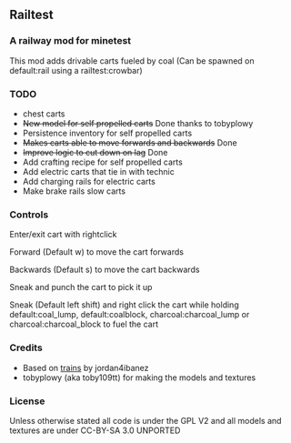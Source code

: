 ## Railtest

### A railway mod for minetest

This mod adds drivable carts fueled by coal (Can be spawned on default:rail using a railtest:crowbar)

### TODO

* chest carts
* ~~New model for self propelled carts~~ Done thanks to tobyplowy
* Persistence inventory for self propelled carts
* ~~Makes carts able to move forwards and backwards~~ Done
* ~~Improve logic to cut down on lag~~ Done
* Add crafting recipe for self propelled carts
* Add electric carts that tie in with technic
* Add charging rails for electric carts
* Make brake rails slow carts

### Controls

Enter/exit cart with rightclick

Forward (Default w) to move the cart forwards

Backwards (Default s) to move the cart backwards

Sneak and punch the cart to pick it up

Sneak (Default left shift) and right click the cart while holding default:coal_lump, default:coalblock, charcoal:charcoal_lump or charcoal:charcoal_block to fuel the cart

### Credits

* Based on [trains](https://github.com/jordan4ibanez/trains) by jordan4ibanez
* tobyplowy (aka toby109tt) for making the models and textures

### License

Unless otherwise stated all code is under the GPL V2 and all models and textures are under CC-BY-SA 3.0 UNPORTED
